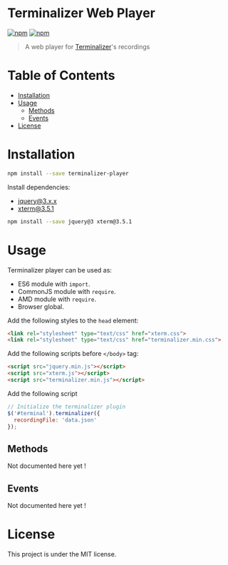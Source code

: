 # Terminalizer Web Player

[![npm](https://img.shields.io/npm/v/terminalizer-player.svg)](https://www.npmjs.com/package/terminalizer-player)
[![npm](https://img.shields.io/npm/l/terminalizer-player.svg)](https://github.com/faressoft/terminalizer-player/blob/master/LICENSE)

> A web player for [Terminalizer](https://github.com/faressoft/terminalizer)'s recordings

# Table of Contents

* [Installation](#installation)
* [Usage](#usage)
  * [Methods](#methods)
  * [Events](#events)
* [License](#license)

# Installation

```bash
npm install --save terminalizer-player
```

Install dependencies:

* jquery@3.x.x
* xterm@3.5.1

```bash
npm install --save jquery@3 xterm@3.5.1
```

# Usage

Terminalizer player can be used as:

* ES6 module with `import`.
* CommonJS module with `require`.
* AMD module with `require`.
* Browser global.

Add the following styles to the `head` element:

```html
<link rel="stylesheet" type="text/css" href="xterm.css">
<link rel="stylesheet" type="text/css" href="terminalizer.min.css">
```

Add the following scripts before `</body>` tag:

```html
<script src="jquery.min.js"></script>
<script src="xterm.js"></script>
<script src="terminalizer.min.js"></script>
```

Add the following script

```js
// Initialize the terminalizer plugin
$('#terminal').terminalizer({
  recordingFile: 'data.json'
});
```

## Methods

Not documented here yet !

## Events

Not documented here yet !

# License

This project is under the MIT license.
